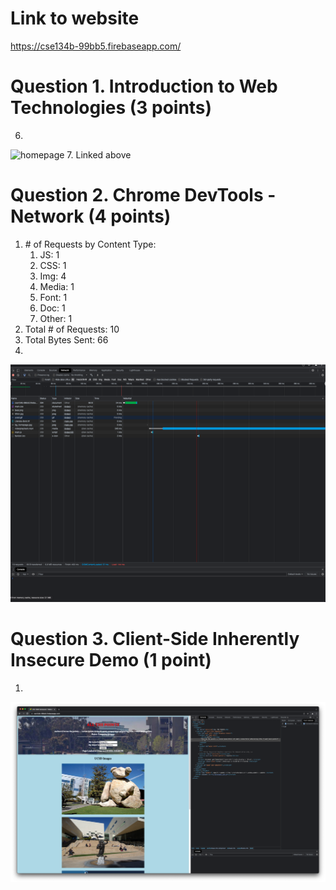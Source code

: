 # Link to website
https://cse134b-99bb5.firebaseapp.com/
# Question 1. Introduction to Web Technologies (3 points)
6. 
![homepage](/pictures/homepage.png)
7. Linked above



# Question 2. Chrome DevTools - Network (4 points)
1. \# of Requests by Content Type: 
    1. JS: 1
    2. CSS: 1
    3. Img: 4
    4. Media: 1
    5. Font: 1
    6. Doc: 1
    7. Other: 1
2. Total # of Requests: 10
3. Total Bytes Sent: 66
4. 
![waterfall](/pictures/waterfall.png)

# Question 3. Client-Side Inherently Insecure Demo (1 point)
1. 
![6](/pictures/6.png)